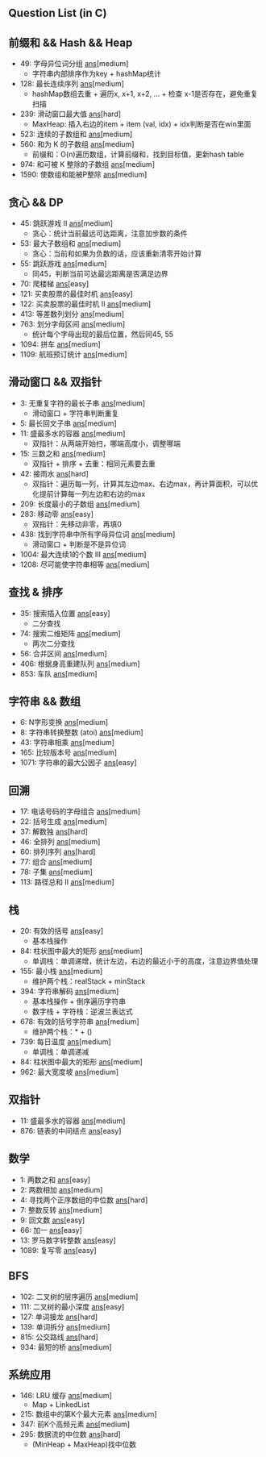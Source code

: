 Question List (in C)
----------------------------

## 前缀和 && Hash && Heap
- 49: 字母异位词分组 [ans](./src/hash_q/group_anagrams.c)[medium]
    - 字符串内部排序作为key + hashMap统计
- 128: 最长连续序列 [ans](./src/hash_q/long_con_seq.c)[medium]
    - hashMap数组去重 + 遍历x, x+1, x+2, ... + 检查 x-1是否存在，避免重复扫描
- 239: 滑动窗口最大值 [ans](./src/hash_q/max_slide_win.c)[hard]
    - MaxHeap: 插入右边的item + item (val, idx) + idx判断是否在win里面
- 523: 连续的子数组和 [ans](./include/array/cont_subarray_sum.h)[medium]
- 560: 和为 K 的子数组 [ans](./src/hash_q//subarr_sum_k.c)[medium]
    - 前缀和：O(n)遍历数组，计算前缀和，找到目标值，更新hash table
- 974: 和可被 K 整除的子数组 [ans](./include/array/sub_sum_divisible.h)[medium]
- 1590: 使数组和能被P整除 [ans](./include/prefix_sum/make_sum_divisible_by_p.h)[medium]

## 贪心 && DP
- 45: 跳跃游戏 II [ans](./src/greedy_dp_q/jump_game_2.c)[medium]
    - 贪心：统计当前最远可达距离，注意加步数的条件
- 53: 最大子数组和 [ans](./src/greedy_dp_q//max_subarr.c)[medium]
    - 贪心：当前和如果为负数的话，应该重新清零开始计算
- 55: 跳跃游戏 [ans](./src/greedy_dp_q/jump_game.c)[medium]
    - 同45，判断当前可达最远距离是否满足边界
- 70: 爬楼梯 [ans](./src/greedy_dp_q/climb_stair.c)[easy]
- 121: 买卖股票的最佳时机 [ans](./src/greedy_dp_q/max_pro.c)[easy]
- 122: 买卖股票的最佳时机 II [ans](./include/array/best_time_sell_stock_2.h)[medium]
- 413: 等差数列划分 [ans](./include/array/arith_slices.h)[medium]
- 763: 划分字母区间 [ans](./src/greedy_dp_q/partition_lab.c)[medium]
    - 统计每个字母出现的最后位置，然后同45, 55
- 1094: 拼车 [ans](./include/array/car_pooling.h)[medium]
- 1109: 航班预订统计 [ans](./include/array/flight_bookings.h)[medium]

## 滑动窗口 && 双指针
- 3: 无重复字符的最长子串 [ans](./src/slide_two_q//long_substr_wo_repeat.c)[medium]
    - 滑动窗口 + 字符串判断重复
- 5: 最长回文子串 [ans](./include/sliding_win/long_palind_sub_str.h)[medium]
- 11: 盛最多水的容器 [ans](./src/slide_two_q/container_with_water.c)[medium]
    - 双指针：从两端开始扫，哪端高度小，调整哪端
- 15: 三数之和 [ans](./src/slide_two_q/three_sum.c)[medium]
    - 双指针 + 排序 + 去重：相同元素要去重
- 42: 接雨水 [ans](./src/slide_two_q/trapping_rain.c)[hard]
    - 双指针：遍历每一列，计算其左边max、右边max，再计算面积，可以优化提前计算每一列左边和右边的max
- 209: 长度最小的子数组 [ans](./include/sliding_win/min_size_sub_array.h)[medium]
- 283: 移动零 [ans](./src/slide_two_q/move_zero.c)[easy]
    - 双指针：先移动非零，再填0
- 438: 找到字符串中所有字母异位词 [ans](./src/slide_two_q/find_anagrams.c)[medium]
    - 滑动窗口 + 判断是不是异位词
- 1004: 最大连续1的个数 III [ans](./include/sliding_win/max_con_ones_3.h)[medium]
- 1208: 尽可能使字符串相等 [ans](./include/sliding_win/get_equal_sub_str.h)[medium]

## 查找 & 排序
- 35: 搜索插入位置 [ans](./src/find_sort_q/search_insert_pos.c)[easy]
    - 二分查找
- 74: 搜索二维矩阵 [ans](./src/find_sort_q/search_2d_mat.c)[medium]
    - 两次二分查找
- 56: 合并区间 [ans](./include/sorting/merge_intervals.h)[medium]
- 406: 根据身高重建队列 [ans](./include/sorting/queue_rebuild_by_height.h)[medium]
- 853: 车队 [ans](./include/sorting/car_fleet.h)[medium]

## 字符串 && 数组
- 6: N字形变换 [ans](./include/str/zigzag_conversion.h)[medium]
- 8: 字符串转换整数 (atoi) [ans](./include/str/my_atoi.h)[medium]
- 43: 字符串相乘 [ans](./include/str/multiply_str.h)[medium]
- 165: 比较版本号 [ans](./include/str/compare_version.h)[medium]
- 1071: 字符串的最大公因子 [ans](./include/str/greatest_common_divisor_str.h)[easy]

## 回溯
- 17: 电话号码的字母组合 [ans](./include/backtrack/letter_combine_of_phone_num.h)[medium]
- 22: 括号生成 [ans](./include/backtrack/gen_parenth.h)[medium]
- 37: 解数独 [ans](./include/backtrack/solve_sudoku.h)[hard]
- 46: 全排列 [ans](./include/backtrack/permutations.h)[medium]
- 60: 排列序列 [ans](./include/backtrack/permutation_seq.h)[hard]
- 77: 组合 [ans](./include/backtrack/combine.h)[medium]
- 78: 子集 [ans](./include/backtrack/subsets.h)[medium]
- 113: 路径总和 II [ans](./include/backtrack/path_sum_2.h)[medium]

## 栈
- 20: 有效的括号 [ans](./src/stack_q/valid_paren.c)[easy]
    - 基本栈操作
- 84: 柱状图中最大的矩形 [ans](./src/stack_q/largest_rect_hist.c)[medium]
    - 单调栈：单调递增，统计左边，右边的最近小于的高度，注意边界值处理
- 155: 最小栈 [ans](./src/stack_q/min_stack.c)[medium]
    - 维护两个栈：realStack + minStack
- 394: 字符串解码 [ans](./src/stack_q/decode_str.c)[medium]
    - 基本栈操作 + 倒序遍历字符串
    - 数字栈 + 字符栈：逆波兰表达式
- 678: 有效的括号字符串 [ans](./src/stack_q/valid_paren_str.c)[medium]
    - 维护两个栈：* + ()
- 739: 每日温度 [ans](./src/stack_q/daily_temp.c)[medium]
    - 单调栈：单调递减
- 84: 柱状图中最大的矩形 [ans](./include/array/largest_rectangle_his.h)[medium]
- 962: 最大宽度坡 [ans](./include/array/max_width_ramp.h)[medium]

## 双指针
- 11: 盛最多水的容器 [ans](./include/two_pointer/container_with_most_water.h)[medium]
- 876: 链表的中间结点 [ans](./include/two_pointer/)[easy]

## 数学
- 1: 两数之和 [ans](./src/math_q/two_sum.c)[easy]
- 2: 两数相加 [ans](./include/math/add_two_numbers.h)[medium]
- 4: 寻找两个正序数组的中位数 [ans](./include/math/median_two_sorted_array.h)[hard]
- 7: 整数反转 [ans](./include/math/reverse_integer.h)[medium]
- 9: 回文数 [ans](./src/math_q/palindrome_num.c)[easy]
- 66: 加一 [ans](./src/math_q/plus_one.c)[easy]
- 13: 罗马数字转整数 [ans](./src/math/roman_2_int.c)[easy]
- 1089: 复写零 [ans](./include/math/duplicate_zeros.h)[easy]

## BFS
- 102: 二叉树的层序遍历 [ans](./src/bfs_q/level_order_trav.c)[medium]
- 111: 二叉树的最小深度 [ans](./src/bfs_q/min_depth_bin_tree.c)[easy]
- 127: 单词接龙 [ans](./include/bfs/word_ladder.h)[hard]
- 139: 单词拆分 [ans](./include/bfs/word_break.h)[medium]
- 815: 公交路线 [ans](./include/bfs/bus_routes.h)[hard]
- 934: 最短的桥 [ans](./include/bfs/shortest_bridge.h)[medium]

## 系统应用
- 146: LRU 缓存 [ans](./src/app_sys_q/lru_cache.c)[medium]
    - Map + LinkedList
- 215: 数组中的第K个最大元素 [ans](./src/app_sys_q/kth_largest.c)[medium]
- 347: 前K个高频元素 [ans](./src/app_sys_q/top_k_freq.c)[medium]
- 295: 数据流的中位数 [ans](./src/app_sys_q/find_median_from_stream.c)[hard]
    - (MinHeap + MaxHeap)找中位数
